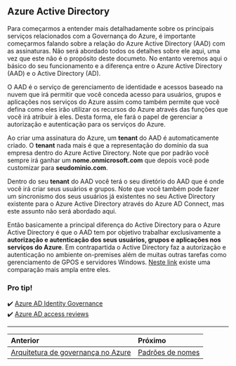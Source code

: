 ## Azure Active Directory

Para começarmos a entender mais detalhadamente sobre os principais serviços relacionados com a Governança do Azure, é importante começarmos falando sobre a relação do Azure Active Directory (AAD) com as assinaturas. Não será abordado todos os detalhes sobre ele aqui, uma vez que este não é o propósito deste documeto. No entanto veremos aqui o básico do seu funcionamento e a diferença entre o Azure Active Directory (AAD) e o Active Directory (AD).

O AAD é o serviço de gerenciamento de identidade e acessos baseado na nuvem que irá permitir que você conceda acesso para usuários, grupos e aplicações nos serviços do Azure assim como também permite que você defina como eles irão utilizar os recursos do Azure através das funções que você irá atribuir à eles. Desta forma, ele fará o papel de gerenciar a autorização e autenticação para os serviços do Azure.


Ao criar uma assinatura do Azure, um **tenant** do AAD é automaticamente criado. O **tenant** nada mais é que a representação do domínio da sua empresa dentro do Azure Active Directory. Note que por padrão você sempre irá ganhar um **nome.onmicrosoft.com** que depois você pode customizar para **seudominio.com**. 

Dentro do seu **tenant**  do AAD você terá o seu diretório do AAD que é onde você irá criar seus usuários e grupos. Note que você também pode fazer um sincronismo dos seus usuários já existentes no seu Active Directory existente para o Azure Active Directory através do Azure AD Connect, mas este assunto não será abordado aqui. 

Então basicamente a principal diferença do Active Directory para o Azure Active Directory é que o AAD tem por objetivo trabalhar exclusivamente a **autorização e autenticação dos seus usuários, grupos  e aplicações nos serviços do Azure**. Em contrapartida o Active Directory faz a autorização e autenticação no ambiente on-premises além de muitas outras tarefas como gerenciamento de GPOS e servidores Windows. [Neste link](https://docs.microsoft.com/pt-br/azure/active-directory/fundamentals/active-directory-compare-azure-ad-to-ad) existe uma comparação mais ampla entre eles.


### Pro tip!

✔️ [Azure AD Identity Governance](https://docs.microsoft.com/pt-br/azure/active-directory/governance/identity-governance-overview)
<br>
✔️ [Azure AD access reviews](https://docs.microsoft.com/pt-br/azure/active-directory/governance/access-reviews-overview)

---

Anterior| Próximo | 
:----- |:-----
[Arquitetura de governança no Azure](/guide/aad.md)| [Padrões de nomes](/guide/naming.md)
